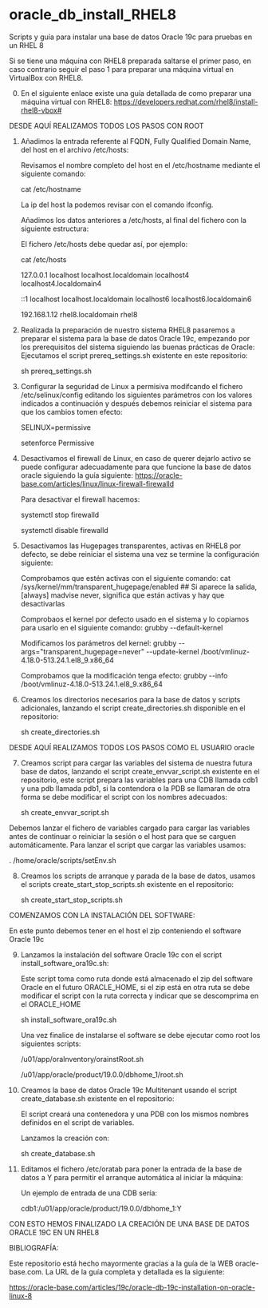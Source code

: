 # oracle_db_install_RHEL8
Scripts y guía para instalar una base de datos Oracle 19c para pruebas en un RHEL 8

Si se tiene una máquina con RHEL8 preparada saltarse el primer paso, en caso contrario seguir el paso 1 para preparar una máquina virtual en VirtualBox con RHEL8.

0. En el siguiente enlace existe una guía detallada de como preparar una máquina virtual con RHEL8:
   https://developers.redhat.com/rhel8/install-rhel8-vbox#

DESDE AQUÍ REALIZAMOS TODOS LOS PASOS CON ROOT

1. Añadimos la entrada referente al FQDN, Fully Qualified Domain Name, del host en el archivo /etc/hosts:

   Revisamos el nombre completo del host en el /etc/hostname mediante el siguiente comando:

   cat /etc/hostname

   La ip del host la podemos revisar con el comando ifconfig.

   Añadimos los datos anteriores a /etc/hosts, al final del fichero con la siguiente estructura:

   <IP-address>  <fully-qualified-machine-name>  <machine-name>

   El fichero /etc/hosts debe quedar así, por ejemplo:

   cat /etc/hosts
   
   127.0.0.1   localhost localhost.localdomain localhost4 localhost4.localdomain4
   
   ::1         localhost localhost.localdomain localhost6 localhost6.localdomain6

   192.168.1.12 rhel8.localdomain rhel8

2. Realizada la preparación de nuestro sistema RHEL8 pasaremos a preparar el sistema para la base de datos Oracle 19c, empezando por los prerequisitos del sistema siguiendo las buenas prácticas de Oracle:
   Ejecutamos el script prereq_settings.sh existente en este repositorio:

   sh prereq_settings.sh

3. Configurar la seguridad de Linux a permisiva modifcando el fichero /etc/selinux/config editando los siguientes parámetros con los valores indicados a continuación y después debemos reiniciar el sistema para que los cambios tomen efecto:

   SELINUX=permissive

   setenforce Permissive

4. Desactivamos el firewall de Linux, en caso de querer dejarlo activo se puede configurar adecuadamente para que funcione la base de datos oracle siguiendo la guía siguiente:
   https://oracle-base.com/articles/linux/linux-firewall-firewalld

   Para desactivar el firewall hacemos:

   systemctl stop firewalld

   systemctl disable firewalld

5. Desactivamos las Hugepages transparentes, activas en RHEL8 por defecto, se debe reiniciar el sistema una vez se termine la configuración siguiente:

   Comprobamos que estén activas con el siguiente comando:
   cat /sys/kernel/mm/transparent_hugepage/enabled ## Si aparece la salida, [always] madvise never, significa que están activas y hay que desactivarlas

   Comprobaos el kernel por defecto usado en el sistema y lo copiamos para usarlo en el siguiente comando:
   grubby --default-kernel

   Modificamos los parámetros del kernel:
   grubby --args="transparent_hugepage=never" --update-kernel /boot/vmlinuz-4.18.0-513.24.1.el8_9.x86_64

   Comprobamos que la modificación tenga efecto:
   grubby --info /boot/vmlinuz-4.18.0-513.24.1.el8_9.x86_64

6. Creamos los directorios necesarios para la base de datos y scripts adicionales, lanzando el script create_directories.sh disponible en el repositorio:

   sh create_directories.sh


DESDE AQUÍ REALIZAMOS TODOS LOS PASOS COMO EL USUARIO oracle

7. Creamos script para cargar las variables del sistema de nuestra futura base de datos, lanzando el script create_envvar_script.sh existente en el repositorio, este script prepara las variables para una CDB llamada cdb1 y una pdb llamada pdb1, si la contendora o la PDB se llamaran de otra forma se debe modificar el script con los nombres adecuados:

   sh create_envvar_script.sh

Debemos lanzar el fichero de variables cargado para cargar las variables antes de continuar o reiniciar la sesión o el host para que se carguen automáticamente. Para lanzar el script que cargar las variables usamos:

. /home/oracle/scripts/setEnv.sh

8. Creamos los scripts de arranque y parada de la base de datos, usamos el scripts create_start_stop_scripts.sh existente en el repositorio:

    sh create_start_stop_scripts.sh


COMENZAMOS CON LA INSTALACIÓN DEL SOFTWARE:

En este punto debemos tener en el host el zip conteniendo el software Oracle 19c

9. Lanzamos la instalación del software Oracle 19c con el script install_software_ora19c.sh:

   Este script toma como ruta donde está almacenado el zip del software Oracle en el futuro ORACLE_HOME, si el zip está en otra ruta se debe modificar el script con la ruta correcta y indicar que se descomprima en el ORACLE_HOME

   sh install_software_ora19c.sh

   Una vez finalice de instalarse el software se debe ejecutar como root los siguientes scripts:

   /u01/app/oraInventory/orainstRoot.sh

   /u01/app/oracle/product/19.0.0/dbhome_1/root.sh

11. Creamos la base de datos Oracle 19c Multitenant usando el script create_database.sh existente en el repositorio:

    El script creará una contenedora y una PDB con los mismos nombres definidos en el script de variables.

    Lanzamos la creación con:

    sh create_database.sh

12. Editamos el fichero /etc/oratab para poner la entrada de la base de datos a Y para permitir el arranque automática al iniciar la máquina:

    Un ejemplo de entrada de una CDB sería:

    cdb1:/u01/app/oracle/product/19.0.0/dbhome_1:Y


CON ESTO HEMOS FINALIZADO LA CREACIÓN DE UNA BASE DE DATOS ORACLE 19C EN UN RHEL8

BIBLIOGRAFÍA:

Este repositorio está hecho mayormente gracias a la guía de la WEB oracle-base.com. La URL de la guía completa y detallada es la siguiente:

https://oracle-base.com/articles/19c/oracle-db-19c-installation-on-oracle-linux-8
